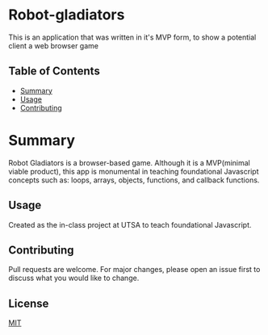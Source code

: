 # Robot-gladiators

This is an application that was written in it's MVP form, to show a potential client a web browser game

## Table of Contents

- [Summary](#summary)
- [Usage](#usage)
- [Contributing](#contributing)

# Summary

Robot Gladiators is a browser-based game. Although it is a MVP(minimal viable product), this app is monumental in teaching foundational Javascript concepts such as: loops, arrays, objects, functions, and callback functions.

## Usage

Created as the in-class project at UTSA to teach foundational Javascript.

## Contributing

Pull requests are welcome. For major changes, please open an issue first to discuss what you would like to change.


## License

[MIT](https://choosealicense.com/licenses/mit/)
